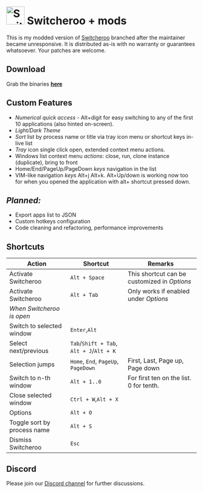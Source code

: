 <img src="logo.png" alt="Switcheroo" width="48px" height="48px"> Switcheroo + mods
==========

This is my modded version of [Switcheroo](https://github.com/kvakulo/Switcheroo) branched after the maintainer became unresponsive.
It is distributed as-is with no warranty or guarantees whatsoever. Your patches are welcome.

Download
--------

Grab the binaries **[here](https://github.com/elig0n/Switcheroo/releases)**

Custom Features
-------
- *Numerical quick access* - Alt+digit for easy switching to any of the first 10 applications (also hinted on-screen).
- *Light/Dark Theme*
- *Sort* list by process name or title via tray icon menu or shortcut keys in-live list
- *Tray* icon single click open, extended context menu actions.
- Windows list context menu *actions*: close, run, clone instance (duplicate), bring to front
- Home/End/PageUp/PageDown *keys* navigation in the list
- VIM-like navigation *keys* Alt+j Alt+k. Alt+Up/down is working now too for when you opened the application with alt+ shortcut pressed down.

*Planned:*
-------
- Export apps list to JSON
- Custom hotkeys configuration
- Code cleaning and refactoring, performance improvements

Shortcuts
-----

Action                         | Shortcut        | Remarks
------------------------------ | --------------- | ----------
Activate Switcheroo            | `Alt + Space`   | This shortcut can be customized in _Options_
Activate Switcheroo            | `Alt + Tab`     | Only works if enabled under _Options_
_When Switcheroo is open_      |                 |
Switch to selected window      | `Enter`,`Alt`   |
Select next/previous           | `Tab`/`Shift + Tab`, `Alt + J`/`Alt + K` | 
Selection jumps                | `Home`, `End`, `PageUp`, `PageDown`| First, Last, Page up, Page down
Switch to n-th window          | `Alt + 1..0`    | For first ten on the list. 0 for tenth.
Close selected window          | `Ctrl + W`,`Alt + X`|
Options                        | `Alt + O`       |
Toggle sort by process name    | `Alt + S`       |
Dismiss Switcheroo             | `Esc`           |

Discord
------
Please join our [Discord channel](https://discord.gg/8zMj7fz) for further discussions.
